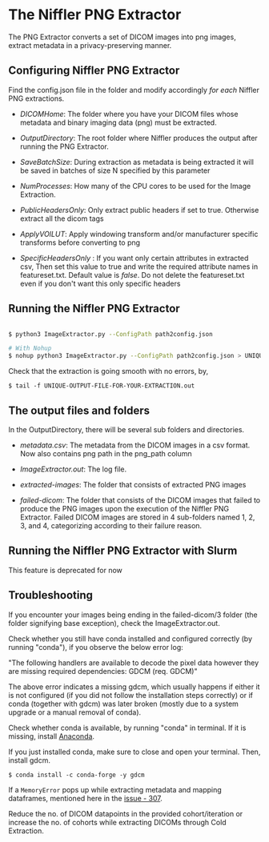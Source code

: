 # The Niffler PNG Extractor

The PNG Extractor converts a set of DICOM images into png images, extract metadata in a privacy-preserving manner.


## Configuring Niffler PNG Extractor

Find the config.json file in the folder and modify accordingly *for each* Niffler PNG extractions.

* *DICOMHome*: The folder where you have your DICOM files whose metadata and binary imaging data (png) must be extracted.

* *OutputDirectory*: The root folder where Niffler produces the output after running the PNG Extractor.


* *SaveBatchSize*: During extraction as metadata is being extracted it will be saved in batches of size N specified by this parameter

* *NumProcesses*: How many of the CPU cores to be used for the Image Extraction.

* *PublicHeadersOnly*:  Only extract public headers if set to true. Otherwise extract all the dicom tags 

  
* *ApplyVOILUT*: Apply windowing transform and/or manufacturer specific transforms before converting to png 


*  *SpecificHeadersOnly* : If you want only certain attributes in extracted csv, Then set this value to true and write the required attribute names in featureset.txt. Default value is _false_. Do not delete the featureset.txt even if you don't want this only specific headers


## Running the Niffler PNG Extractor
```bash

$ python3 ImageExtractor.py --ConfigPath path2config.json

# With Nohup
$ nohup python3 ImageExtractor.py --ConfigPath path2config.json > UNIQUE-OUTPUT-FILE-FOR-YOUR-EXTRACTION.out &

```
Check that the extraction is going smooth with no errors, by,

```
$ tail -f UNIQUE-OUTPUT-FILE-FOR-YOUR-EXTRACTION.out
```

## The output files and folders

In the OutputDirectory, there will be several sub folders and directories.

* *metadata.csv*: The metadata from the DICOM images in a csv format. Now also contains png path in the png_path column 

* *ImageExtractor.out*: The log file.

* *extracted-images*: The folder that consists of extracted PNG images

* *failed-dicom*: The folder that consists of the DICOM images that failed to produce the PNG images upon the execution of the Niffler PNG Extractor. Failed DICOM images are stored in 4 sub-folders named 1, 2, 3, and 4, categorizing according to their failure reason.


## Running the Niffler PNG Extractor with Slurm

This feature is deprecated for now 



## Troubleshooting

If you encounter your images being ending in the failed-dicom/3 folder (the folder signifying base exception), check the
ImageExtractor.out.

Check whether you still have conda installed and configured correctly (by running "conda"), if you observe the below error log:

"The following handlers are available to decode the pixel data however they are missing required dependencies: GDCM (req. GDCM)"

The above error indicates a missing gdcm, which usually happens if either it is not configured (if you did not follow the
installation steps correctly) or if conda (together with gdcm) was later broken (mostly due to a system upgrade or a manual removal of conda).

Check whether conda is available, by running "conda" in terminal. If it is missing, install [Anaconda](https://www.anaconda.com/distribution/#download-section).
 
If you just installed conda, make sure to close and open your terminal. Then, install gdcm.

```
$ conda install -c conda-forge -y gdcm 
```

If a ```MemoryError``` pops up while extracting metadata and mapping dataframes, mentioned here in the [issue - 307](https://github.com/Emory-HITI/Niffler/issues/307).

Reduce the no. of DICOM datapoints in the provided cohort/iteration or increase the no. of cohorts while extracting DICOMs through Cold Extraction.
